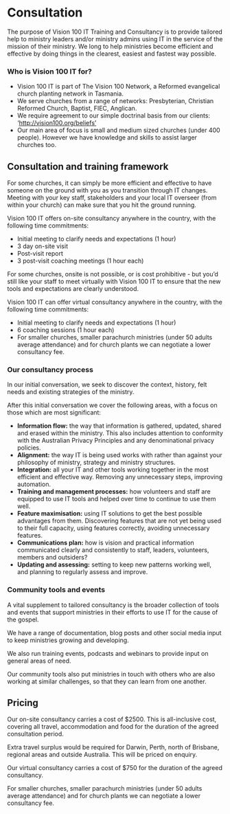 Consultation
============

The purpose of Vision 100 IT Training and Consultancy is to provide
tailored help to ministry leaders and/or ministry admins using IT in the
service of the mission of their ministry. We long to help ministries
become efficient and effective by doing things in the clearest, easiest
and fastest way possible.

### Who is Vision 100 IT for?

-   Vision 100 IT is part of The Vision 100 Network, a Reformed
    evangelical church planting network in Tasmania.
-   We serve churches from a range of networks: Presbyterian, Christian
    Reformed Church, Baptist, FIEC, Anglican.
-   We require agreement to our simple doctrinal basis from our clients:
    ‘http://vision100.org/beliefs’
-   Our main area of focus is small and medium sized churches (under
    400 people). However we have knowledge and skills to assist larger
    churches too.

Consultation and training framework
-----------------------------------

For some churches, it can simply be more efficient and effective to have
someone on the ground with you as you transition through IT changes.
Meeting with your key staff, stakeholders and your local IT overseer
(from within your church) can make sure that you hit the ground running.

Vision 100 IT offers on-site consultancy anywhere in the country, with
the following time commitments:

-   Initial meeting to clarify needs and expectations (1 hour)
-   3 day on-site visit
-   Post-visit report
-   3 post-visit coaching meetings (1 hour each)

For some churches, onsite is not possible, or is cost prohibitive - but
you’d still like your staff to meet virtually with Vision 100 IT to
ensure that the new tools and expectations are clearly understood.

Vision 100 IT can offer virtual consultancy anywhere in the country,
with the following time commitments:

-   Initial meeting to clarify needs and expectations (1 hour)
-   6 coaching sessions (1 hour each)
-   For smaller churches, smaller parachurch ministries (under 50 adults
    average attendance) and for church plants we can negotiate a lower
    consultancy fee.

### Our consultancy process

In our initial conversation, we seek to discover the context, history,
felt needs and existing strategies of the ministry.

After this initial conversation we cover the following areas, with a
focus on those which are most significant:
-   **Information flow:** the way that information is gathered, updated,
    shared and erased within the ministry. This also includes attention
    to conformity with the Australian Privacy Principles and any
    denominational privacy policies.
-   **Alignment:** the way IT is being used works with rather than
    against your philosophy of ministry, strategy and
    ministry structures.
-   **Integration:** all your IT and other tools working together in the
    most efficient and effective way. Removing any unnecessary steps,
    improving automation.
-   **Training and management processes:** how volunteers and staff are
    equipped to use IT tools and helped over time to continue to use
    them well.
-   **Feature maximisation:** using IT solutions to get the best
    possible advantages from them. Discovering features that are not yet
    being used to their full capacity, using features correctly,
    avoiding unnecessary features.
-   **Communications plan:** how is vision and practical information
    communicated clearly and consistently to staff, leaders, volunteers,
    members and outsiders?
-   **Updating and assessing:** setting to keep new patterns working
    well, and planning to regularly assess and improve.

### Community tools and events

A vital supplement to tailored consultancy is the broader collection of
tools and events that support ministries in their efforts to use IT for
the cause of the gospel.

We have a range of documentation, blog posts and other social media
input to keep ministries growing and developing.

We also run training events, podcasts and webinars to provide input on
general areas of need.

Our community tools also put ministries in touch with others who are
also working at similar challenges, so that they can learn from one
another.

Pricing
-------

Our on-site consultancy carries a cost of $2500. This is all-inclusive
cost, covering all travel, accommodation and food for the duration of
the agreed consultation period.

Extra travel surplus would be required for Darwin, Perth, north of
Brisbane, regional areas and outside Australia. This will be priced on
enquiry.

Our virtual consultancy carries a cost of $750 for the duration of the
agreed consultancy.

For smaller churches, smaller parachurch ministries (under 50 adults
average attendance) and for church plants we can negotiate a lower
consultancy fee.
